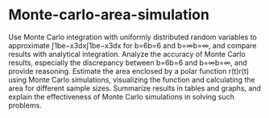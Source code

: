 # Monte-carlo-area-simulation
Use Monte Carlo integration with uniformly distributed random variables to approximate ∫1be−x3dx∫1b​e−x3dx for b=6b=6 and b=∞b=∞, and compare results with analytical integration.
Analyze the accuracy of Monte Carlo results, especially the discrepancy between b=6b=6 and b=∞b=∞, and provide reasoning.
Estimate the area enclosed by a polar function r(t)r(t) using Monte Carlo simulations, visualizing the function and calculating the area for different sample sizes.
Summarize results in tables and graphs, and explain the effectiveness of Monte Carlo simulations in solving such problems.
